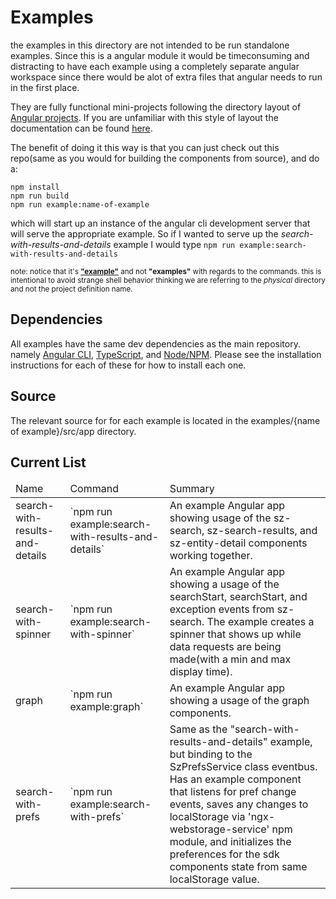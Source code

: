 # Examples

the examples in this directory are not intended to be run standalone examples. Since this is a angular module it would be timeconsuming and distracting to have each example using a completely separate angular workspace since there would be alot of extra files that angular needs to run in the first place. 

They are fully functional mini-projects following the directory layout of [Angular projects](https://angular.io/guide/glossary#project). If you are unfamiliar with this style of layout the documentation can be found [here](https://angular.io/guide/file-structure).

The benefit of doing it this way is that you can just check out this repo(same as you would for building the components from source), and do a:

```terminal
npm install
npm run build
npm run example:name-of-example
```

which will start up an instance of the angular cli development server that will serve the appropriate example. So if I wanted to serve up the <i>search-with-results-and-details</i> example I would type `npm run example:search-with-results-and-details`

<small>note: notice that it's <b><u>"example"</u></b> and not <b>"examples"</b> with regards to the commands. this is intentional to avoid strange shell behavior thinking we are referring to the <i>physical</i> directory and not the project definition name.</small>

## Dependencies

All examples have the same dev dependencies as the main repository. namely [Angular CLI](https://cli.angular.io/), [TypeScript](https://www.typescriptlang.org/), and [Node/NPM](https://nodejs.org/). Please see the installation instructions for each of these for how to install each one.

## Source

The relevant source for for each example is located in the examples/{name of example}/src/app directory.

##  Current List

<table>
  <thead>
    <tr>
      <td>Name</td><td>Command</td><td>Summary</td>
    </tr>
  </thead>
  <tbody>
    <tr>
      <td>search-with-results-and-details</td>
      <td>`npm run example:search-with-results-and-details`</td>
      <td>An example Angular app showing usage of the sz-search, sz-search-results,
  and sz-entity-detail components working together.</td>
    </tr>
    <tr>
      <td>search-with-spinner</td>
      <td>`npm run example:search-with-spinner`</td>
      <td>An example Angular app showing a usage of the searchStart, searchStart, and exception events from sz-search. The example creates a spinner that shows up while data requests are being made(with a min and max display time).</td>
    </tr>
    <tr>
      <td>graph</td>
      <td>`npm run example:graph`</td>
      <td>An example Angular app showing a usage of the graph components.</td>
    </tr>
    <tr>
      <td>search-with-prefs</td>
      <td>`npm run example:search-with-prefs`</td>
      <td>Same as the "search-with-results-and-details" example, but binding to the SzPrefsService class eventbus. Has an example component that listens for pref change events, saves any 
      changes to localStorage via 'ngx-webstorage-service' npm module, and initializes the preferences for the sdk components state from same localStorage value.
      </td>
    </tr>
  </tbody>
</table>
